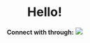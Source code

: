 <h1 align="center"> Hello! </h1>

<p align="center">
    <b>Connect with through:</b>
    <a href="joshedmondson@protonmail.com">
        <img src="https://img.shields.io/badge/ProtonMail-8B89CC?style=for-the-badge&logo=protonmail&logoColor=white">
    </a>